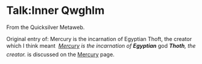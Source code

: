 
# Talk:Inner Qwghlm

From the Quicksilver Metaweb.

Original entry of: Mercury is the incarnation of Egyptian Thoft, the creator which I think meant 
*[Mercury](/mercury) is the incarnation of **Egyptian*** god ***Thoth**, the creator.* is discussed on the [Mercury](/mercury) page.
